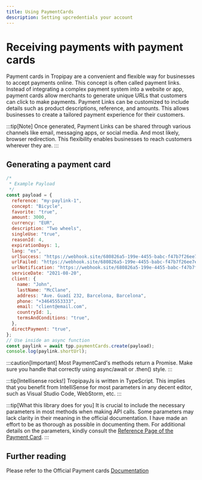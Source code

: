 ```yaml
---
title: Using PaymentCards
description: Setting upcredentials your account
---
```


# Receiving payments with payment cards

Payment cards in Tropipay are a convenient and flexible way for businesses to accept payments online. This concept is often called payment links. Instead of integrating a complex payment system into a website or app, payment cards allow merchants to generate unique URLs that customers can click to make payments.
Payment Links can be customized to include details such as product descriptions, reference, and amounts. This allows businesses to create a tailored payment experience for their customers.

:::tip[Note]
Once generated, Payment Links can be shared through various channels like email, messaging apps, or social media. And most likely, browser redirection. This flexibility enables businesses to reach customers wherever they are.
:::

## Generating a payment card

```javascript
/*
 * Example Payload
 */
const payload = {
  reference: "my-paylink-1",
  concept: "Bicycle",
  favorite: "true",
  amount: 3000,
  currency: "EUR",
  description: "Two wheels",
  singleUse: "true",
  reasonId: 4,
  expirationDays: 1,
  lang: "es",
  urlSuccess: "https://webhook.site/680826a5-199e-4455-babc-f47b7f26ee7e",
  urlFailed: "https://webhook.site/680826a5-199e-4455-babc-f47b7f26ee7e",
  urlNotification: "https://webhook.site/680826a5-199e-4455-babc-f47b7f26ee7e",
  serviceDate: "2021-08-20",
  client: {
    name: "John",
    lastName: "McClane",
    address: "Ave. Guadí 232, Barcelona, Barcelona",
    phone: "+34645553333",
    email: "client@email.com",
    countryId: 1,
    termsAndConditions: "true",
  },
  directPayment: "true",
};
// Use inside an async function
const paylink = await tpp.paymentCards.create(payload);
console.log(paylink.shortUrl);
```

:::caution[Important]
Most PaymentCard's methods return a Promise. Make sure you handle that correctly using async/await or .then() style.
:::

:::tip[Intellisense rocks!]
TropipayJs is written in TypeScript. This implies that you benefit from IntelliSense for most parameters in any decent editor, such as Visual Studio Code, WebStorm, etc.
:::

:::tip[What this library does for you]
It is crucial to include the necessary parameters in most methods when making API calls. Some parameters may lack clarity in their meaning in the official documentation. I have made an effort to be as thorough as possible in documenting them. For additional details on the parameters, kindly consult the [Reference Page of the Payment Card](/tropipayjs-docs/reference/paymentcards).
:::

## Further reading

Please refer to the Official Payment cards [Documentation](https://tpp.stoplight.io/docs/tropipay-api-doc/fa7bde61f971b-create-payment-card)

